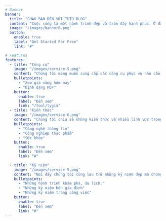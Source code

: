 ```yaml
---
# Banner
banner:
  title: "CHÀO BẠN ĐẾN VỚI TUTO BLOG"
  content: "Cuộc sống là một hành trình đẹp và tràn đầy hạnh phúc. Ở đây chúng tôi chia sẻ kiến thức, trải nghiệm và những kỷ niệm đẹp của chúng tôi. Cảm ơn bạn đã ghé thăm. Xin gửi những lời chúc tốt đẹp đến bạn."
  image: "/images/banner8.png"
  button:
    enable: true
    label: "Get Started For Free"
    link: "#"

# Features
features:
  - title: "Công cụ"
    image: "/images/service-9.png"
    content: "Chúng tôi mong muốn cung cấp các công cụ phục vụ nhu cầu cuộc sống của bạn"
    bulletpoints:
      - "Xem giá vàng hôm nay"
      - "Định dạng PDF"
    button:
      enable: true
      label: "Đến xem"
      link: "/tool/tygia"
  - title: "Kiến thức"
    image: "/images/service-6.png"
    content: "Chúng tôi chia sẻ những kiến thức về nhiều lĩnh vực trong cuộc sống mà chúng tôi học hỏi, nghiên cứu được trong quá trình học tập, làm việc và trải nghiệm cuộc sống."
    bulletpoints:
      - "Công nghệ thông tin"
      - "Công nghiệp thực phẩm"
      - "Sức khỏe"
    button:
      enable: true
      label: "Đến xem"
      link: "#"

  - title: "Kỷ niệm"
    image: "/images/service-5.png"
    content: "Nơi đây chúng tôi cũng lưu trữ những kỷ niệm đẹp mà chúng tôi đã trải qua."
    bulletpoints:
      - "Những hành trình khám phá, du lịch."
      - "Những kỷ niệm bên gia đình"
      - "Những kỷ niệm trong công việc"
    button:
      enable: true
      label: "Đến xem"
      link: "#"
---
```

